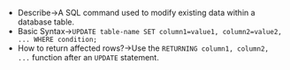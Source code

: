 - Describe→A SQL command used to modify existing data within a database table.
- Basic Syntax→`UPDATE table-name SET column1=value1, column2=value2, ... WHERE condition;` 
- How to return affected rows?→Use the `RETURNING column1, column2, ...` function after an `UPDATE` statement.
